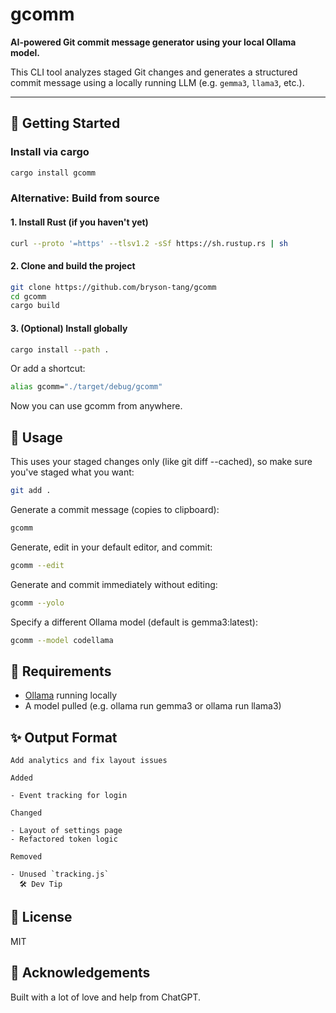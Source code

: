 # gcomm

**AI-powered Git commit message generator using your local Ollama model.**

This CLI tool analyzes staged Git changes and generates a structured commit message using a locally running LLM (e.g. `gemma3`, `llama3`, etc.).

---

## 🚀 Getting Started

### Install via cargo

```bash
cargo install gcomm
```

### Alternative: Build from source

#### 1. Install Rust (if you haven't yet)

```bash
curl --proto '=https' --tlsv1.2 -sSf https://sh.rustup.rs | sh
```

#### 2. Clone and build the project

```bash
git clone https://github.com/bryson-tang/gcomm
cd gcomm
cargo build
```

#### 3. (Optional) Install globally

```bash
cargo install --path .
```

Or add a shortcut:

```bash
alias gcomm="./target/debug/gcomm"
```

Now you can use gcomm from anywhere.

## 🧠 Usage

This uses your staged changes only (like git diff --cached), so make sure you've staged what you want:

```bash
git add .
```

Generate a commit message (copies to clipboard):

```bash
gcomm
```

Generate, edit in your default editor, and commit:

```bash
gcomm --edit
```

Generate and commit immediately without editing:

```bash
gcomm --yolo
```

Specify a different Ollama model (default is gemma3:latest):

```bash
gcomm --model codellama
```

## 🧩 Requirements

- [Ollama](https://ollama.com) running locally
- A model pulled (e.g. ollama run gemma3 or ollama run llama3)

## ✨ Output Format

```
Add analytics and fix layout issues

Added

- Event tracking for login

Changed

- Layout of settings page
- Refactored token logic

Removed

- Unused `tracking.js`
  🛠 Dev Tip
```

## 📄 License

MIT

## 💖 Acknowledgements

Built with a lot of love and help from ChatGPT.
